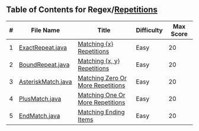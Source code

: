 ## Table of Contents for Regex/[Repetitions](https://www.hackerrank.com/domains/regex?filters%5Bsubdomains%5D%5B%5D=re-repetitions)

| #  | File Name                                | Title                               | Difficulty | Max Score |
| -- | ---------------------------------------- | ----------------------------------- | ---------- | --------- |
| 1  | [ExactRepeat.java](ExactRepeat.java)     | [Matching {x} Repetitions]          | Easy       | 20        |
| 2  | [BoundRepeat.java](BoundRepeat.java)     | [Matching {x, y} Repetitions]       | Easy       | 20        |
| 3  | [AsteriskMatch.java](AsteriskMatch.java) | [Matching Zero Or More Repetitions] | Easy       | 20        |
| 4  | [PlusMatch.java](PlusMatch.java)         | [Matching One Or More Repetitions]  | Easy       | 20        |
| 5  | [EndMatch.java](EndMatch.java)           | [Matching Ending Items]             | Easy       | 20        |

[Matching {x} Repetitions]: https://www.hackerrank.com/challenges/matching-x-repetitions/problem
[Matching {x, y} Repetitions]: https://www.hackerrank.com/challenges/matching-x-y-repetitions/problem
[Matching Zero Or More Repetitions]: https://www.hackerrank.com/challenges/matching-zero-or-more-repetitions/problem
[Matching One Or More Repetitions]: https://www.hackerrank.com/challenges/matching-one-or-more-repititions/problem
[Matching Ending Items]: https://www.hackerrank.com/challenges/matching-ending-items/problem
